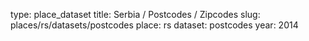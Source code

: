 type: place_dataset
title: Serbia / Postcodes / Zipcodes
slug: places/rs/datasets/postcodes
place: rs
dataset: postcodes
year: 2014
